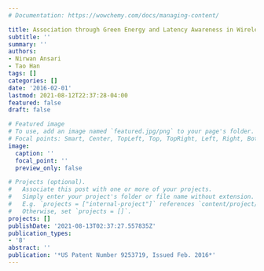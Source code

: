 ```yaml
---
# Documentation: https://wowchemy.com/docs/managing-content/

title: Association through Green Energy and Latency Awareness in Wireless Networks
subtitle: ''
summary: ''
authors:
- Nirwan Ansari
- Tao Han
tags: []
categories: []
date: '2016-02-01'
lastmod: 2021-08-12T22:37:28-04:00
featured: false
draft: false

# Featured image
# To use, add an image named `featured.jpg/png` to your page's folder.
# Focal points: Smart, Center, TopLeft, Top, TopRight, Left, Right, BottomLeft, Bottom, BottomRight.
image:
  caption: ''
  focal_point: ''
  preview_only: false

# Projects (optional).
#   Associate this post with one or more of your projects.
#   Simply enter your project's folder or file name without extension.
#   E.g. `projects = ["internal-project"]` references `content/project/deep-learning/index.md`.
#   Otherwise, set `projects = []`.
projects: []
publishDate: '2021-08-13T02:37:27.557835Z'
publication_types:
- '8'
abstract: ''
publication: '*US Patent Number 9253719, Issued Feb. 2016*'
---
```

